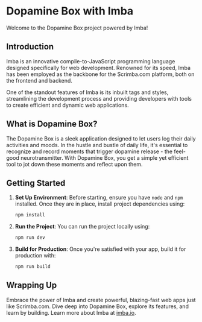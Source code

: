 # Dopamine Box with Imba

Welcome to the Dopamine Box project powered by Imba! 

## Introduction

Imba is an innovative compile-to-JavaScript programming language designed specifically for web development. Renowned for its speed, Imba has been employed as the backbone for the Scrimba.com platform, both on the frontend and backend.

One of the standout features of Imba is its inbuilt tags and styles, streamlining the development process and providing developers with tools to create efficient and dynamic web applications.

## What is Dopamine Box?

The Dopamine Box is a sleek application designed to let users log their daily activities and moods. In the hustle and bustle of daily life, it's essential to recognize and record moments that trigger dopamine release - the feel-good neurotransmitter. With Dopamine Box, you get a simple yet efficient tool to jot down these moments and reflect upon them.

## Getting Started

1. **Set Up Environment**: Before starting, ensure you have `node` and `npm` installed. Once they are in place, install project dependencies using:
   ```bash
   npm install
   ```

2. **Run the Project**: You can run the project locally using:
   ```bash
   npm run dev
   ```

3. **Build for Production**: Once you're satisfied with your app, build it for production with:
   ```bash
   npm run build
   ```

## Wrapping Up

Embrace the power of Imba and create powerful, blazing-fast web apps just like Scrimba.com. Dive deep into Dopamine Box, explore its features, and learn by building. Learn more about Imba at [imba.io](https://imba.io/).